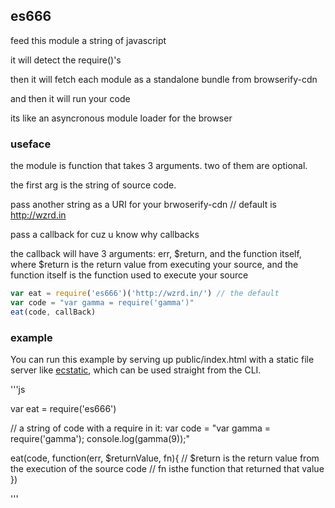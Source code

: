 ## es666

feed this module a string of javascript

it will detect the require()'s

then it will fetch each module as a standalone bundle from browserify-cdn

and then it will run your code

its like an asyncronous module loader for the browser

### useface

the module is function that takes 3 arguments.  two of them are optional.

the first arg is the string of source code.

pass another string as a URI for your brwoserify-cdn // default is http://wzrd.in

pass a callback for cuz u know why callbacks

the callback will have 3 arguments: err, $return, and the function itself, where $return is the return value from executing your source, and the function itself is the function used to execute your source

```js
var eat = require('es666')('http://wzrd.in/') // the default
var code = "var gamma = require('gamma')"
eat(code, callBack)
```

### example

You can run this example by serving up public/index.html with a static file server like [ecstatic](https://npmjs.org/package/ecstatic), which can be used straight from the CLI.

'''js

var eat = require('es666')

// a string of code with a require in it:
var code = "var gamma = require('gamma'); console.log(gamma(9));"

eat(code, function(err, $returnValue, fn){
  // $return is the return value from the execution of the source code
  // fn isthe function that returned that value
})

'''

